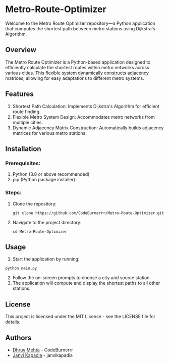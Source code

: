 # Metro-Route-Optimizer
Welcome to the Metro Route Optimizer repository—a Python application that computes the shortest path between metro stations using Dijkstra's Algorithm.

## Overview
The Metro Route Optimizer is a Python-based application designed to efficiently calculate the shortest routes within metro networks across various cities. This flexible system dynamically constructs adjacency matrices, allowing for easy adaptations to different metro systems.

## Features
1. Shortest Path Calculation: Implements Dijkstra's Algorithm for efficient route finding.
2. Flexible Metro System Design: Accommodates metro networks from multiple cities.
3. Dynamic Adjacency Matrix Construction: Automatically builds adjacency matrices for various metro stations.

## Installation
 ### Prerequisites:
 1. Python (3.8 or above recommended)
 2. pip (Python package installer)

 ### Steps:
 1. Clone the repository:
    ```
    git clone https://github.com/CodeBurnerrr/Metro-Route-Optimizer.git
    ```
 2. Navigate to the project directory:
    ```
    cd Metro-Route-Optimizer
    ```
 
## Usage
1. Start the application by running:
  ```
  python main.py
  ```
2. Follow the on-screen prompts to choose a city and source station.
3. The application will compute and display the shortest paths to all other stations.

## License
This project is licensed under the MIT License - see the LICENSE file for details.

## Authors
- [Dhruv Mehta](https://github.com/CodeBurnerrr) - CodeBurnerrr
- [Janvi Kapadia](https://github.com/janvikapadia) - janvikapadia
